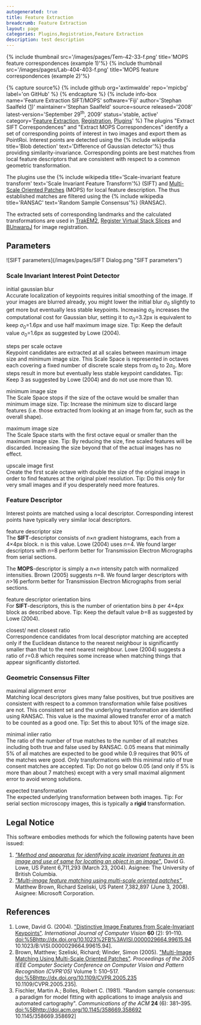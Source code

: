 ```yaml
---
autogenerated: true
title: Feature Extraction
breadcrumb: Feature Extraction
layout: page
categories: Plugins,Registration,Feature Extraction
description: test description
---
```


{% include thumbnail src='/images/pages/Tem-42-33-f.png' title='MOPS feature correspondences (example 1)'%} {% include thumbnail src='/images/pages/Lab-404-403-f.png' title='MOPS feature correspondences (example 2)'%}


{% capture source%}
{% include github org='axtimwalde' repo='mpicbg' label='on GitHub' %}
{% endcapture %}
{% include info-box name='Feature Extraction SIFT/MOPS' software='Fiji' author='Stephan Saalfeld ([1](mailto:saalfeld@mpi-cbg.de))' maintainer='Stephan Saalfeld' source=source released='2008' latest-version='September 29<sup>th</sup>, 2009' status='stable, active' category='[Feature Extraction](Category_Feature_Extraction), [Registration](Category_Registration), [Plugins](Category_Plugins)' %} The plugins "Extract SIFT Correspondences" and "Extract MOPS Correspondences" identify a set of corresponding points of interest in two images and export them as PointRoi. Interest points are detected using the {% include wikipedia title='Blob detection' text='Difference of Gaussian detector'%} thus providing similarity-invariance. Corresponding points are best matches from local feature descriptors that are consistent with respect to a common geometric transformation.

The plugins use the {% include wikipedia title='Scale-invariant feature transform' text='Scale Invariant Feature Transform'%} (SIFT) and [Multi-Scale Oriented Patches](http://research.microsoft.com/research/pubs/view.aspx?msr_tr_id=MSR-TR-2004-133) (MOPS) for local feature description. The thus established matches are filtered using the {% include wikipedia title='RANSAC' text='Random Sample Consensus'%} (RANSAC).

The extracted sets of corresponding landmarks and the calculated transformations are used in [TrakEM2](TrakEM2), [Register Virtual Stack Slices](Register_Virtual_Stack_Slices) and [BUnwarpJ](BUnwarpJ) for image registration.

Parameters
----------

![SIFT parameters](/images/pages/SIFT Dialog.png "SIFT parameters")

### Scale Invariant Interest Point Detector

initial gaussian blur  
Accurate localization of keypoints requires initial smoothing of the image. If your images are blurred already, you might lower the initial blur *σ*<sub>0</sub> slightly to get more but eventually less stable keypoints. Increasing *σ*<sub>0</sub> increases the computational cost for Gaussian blur, setting it to *σ*<sub>0</sub>=3.2px is equivalent to keep *σ*<sub>0</sub>=1.6px and use half maximum image size. Tip: Keep the default value *σ*<sub>0</sub>=1.6px as suggested by Lowe (2004).

steps per scale octave  
Keypoint candidates are extracted at all scales between maximum image size and minimum image size. This Scale Space is represented in octaves each covering a fixed number of discrete scale steps from *σ*<sub>0</sub> to 2*σ*<sub>0</sub>. More steps result in more but eventually less stable keypoint candidates. Tip: Keep 3 as suggested by Lowe (2004) and do not use more than 10.

minimum image size  
The Scale Space stops if the size of the octave would be smaller than minimum image size. Tip: Increase the minimum size to discard large features (i.e. those extracted from looking at an image from far, such as the overall shape).

maximum image size  
The Scale Space starts with the first octave equal or smaller than the maximum image size. Tip: By reducing the size, fine scaled features will be discarded. Increasing the size beyond that of the actual images has no effect.

upscale image first  
Create the first scale octave with double the size of the original image in order to find features at the original pixel resolution. Tip: Do this only for very small images and if you desperately need more features.

### Feature Descriptor

Interest points are matched using a local descriptor. Corresponding interest points have typically very similar local descriptors.

feature descriptor size  
The **SIFT**-descriptor consists of *n*×*n* gradient histograms, each from a 4×4px block. n is this value. Lowe (2004) uses *n*=4. We found larger descriptors with *n*=8 perform better for Transmission Electron Micrographs from serial sections.

The **MOPS**-descriptor is simply a *n*×*n* intensity patch with normalized intensities. Brown (2005) suggests *n*=8. We found larger descriptors with *n*&gt;16 perform better for Transmission Electron Micrographs from serial sections.

feature descriptor orientation bins  
For **SIFT**-descriptors, this is the number of orientation bins *b* per 4×4px block as described above. Tip: Keep the default value *b*=8 as suggested by Lowe (2004).

closest/ next closest ratio  
Correspondence candidates from local descriptor matching are accepted only if the Euclidean distance to the nearest neighbour is significantly smaller than that to the next nearest neighbour. Lowe (2004) suggests a ratio of *r*=0.8 which requires some increase when matching things that appear significantly distorted.

### Geometric Consensus Filter

maximal alignment error  
Matching local descriptors gives many false positives, but true positives are consistent with respect to a common transformation while false positives are not. This consistent set and the underlying transformation are identified using RANSAC. This value is the maximal allowed transfer error of a match to be counted as a good one. Tip: Set this to about 10% of the image size.

minimal inlier ratio  
The ratio of the number of true matches to the number of all matches including both true and false used by RANSAC. 0.05 means that minimally 5% of all matches are expected to be good while 0.9 requires that 90% of the matches were good. Only transformations with this minimal ratio of true consent matches are accepted. Tip: Do not go below 0.05 (and only if 5% is more than about 7 matches) except with a very small maximal alignment error to avoid wrong solutions.

expected transformation  
The expected underlying transformation between both images. Tip: For serial section microscopy images, this is typically a **rigid** transformation.

Legal Notice
------------

This software embodies methods for which the following patents have been issued:

1.  [*"Method and apparatus for identifying scale invariant features in an image and use of same for locating an object in an image"*](http://www.patentstorm.us/patents/6711293.html), David G. Lowe, US Patent 6,711,293 (March 23, 2004). Asignee: The University of British Columbia.
2.  [*"Multi-image feature matching using multi-scale oriented patches"*](http://www.patentstorm.us/patents/7382897.html), Matthew Brown, Richard Szeliski, US Patent 7,382,897 (June 3, 2008). Asignee: Microsoft Corporation.

References
----------

1.  Lowe, David G. (2004). ["Distinctive Image Features from Scale-Invariant Keypoints"](http://citeseer.ist.psu.edu/lowe04distinctive.html). *International Journal of Computer Vision* **60** (2): 91–110. <doi:%5Bhttp://dx.doi.org/10.1023%2FB%3AVISI.0000029664.99615.94> 10.1023/B:VISI.0000029664.99615.94\].
2.  Brown, Matthew; Szeliski, Richard; Winder, Simon (2005). ["Multi-Image Matching Using Multi-Scale Oriented Patches"](http://www.cs.ubc.ca/~mbrown/papers/cvpr05.pdf). *Proceedings of the 2005 IEEE Computer Society Conference on Computer Vision and Pattern Recognition (CVPR'05)* Volume 1: 510–517. <doi:%5Bhttp://dx.doi.org/10.1109/CVPR.2005.235> 10.1109/CVPR.2005.235\].
3.  Fischler, Martin A.; Bolles, Robert C. (1981). "Random sample consensus: a paradigm for model fitting with applications to image analysis and automated cartography". *Communications of the ACM* **24** (6): 381–395. <doi:%5Bhttp://doi.acm.org/10.1145/358669.358692> 10.1145/358669.358692\]

  
